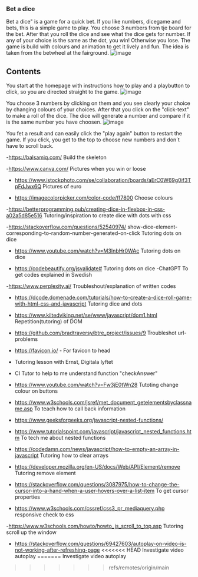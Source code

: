 ### Bet a dice

Bet a dice" is a game for a quick bet.
If you like numbers, dicegame and bets, this is a simple game to play.
You choose 3 numbers from tje board for the bet. After that you roll the dice and see what the dice gets for number.
If any of your choice is the same as the dot, you win! Otherwise you lose.
The game is build with colours and animation to get it lively and fun.
The idea is taken from the betwheel at the fairground.
![image](https://github.com/Christina5P/Bet-a-dice/assets/160019695/8ced8037-0303-4cc3-a5fb-edce8a9292c5)

## Contents

You start at the homepage with instructions how to play and a playbutton to click, so you are directed straight to the game.
![image](https://github.com/Christina5P/Bet-a-dice/assets/160019695/3ed90702-9f59-408b-bba4-a034d71cf2c9)

You choose 3 numbers by clicking on them and you see clearly your choice by changing colours of your choices.
After that you click on the "click-text" to make a roll of the dice.
The dice will generate a number and compare if it is the same number you have choosen.
![image](https://github.com/Christina5P/Bet-a-dice/assets/160019695/bd969070-13ce-4499-970d-eebea709975d)

You fet a result and can easily click the "play again" button to restart the game.
If you click, you get to the top to choose new numbers and don´t have to scroll back.


-https://balsamiq.com/ 
 Build the skeleton

-https://www.canva.com/
Pictures when you win or loose

- https://www.istockphoto.com/se/collaboration/boards/aErC0W69g0if3TpFdJwx6Q
Pictures of euro

- https://imagecolorpicker.com/color-code/ff7800 
 Choose colours

-https://betterprogramming.pub/creating-dice-in-flexbox-in-css-a02a5d85e516
Tutoring/inspiration to create dice with dots with css

-https://stackoverflow.com/questions/52540974/ show-dice-element-corresponding-to-random-number-generated-on-click
 Tutoring dots on dice

- https://www.youtube.com/watch?v=M3InbHr0WAc
Tutoring dots on dice

- https://codebeautify.org/jsvalidate#
 Tutoring dots on dice
-ChatGPT
To get codes explained in Swedish

-https://www.perplexity.ai/ 
Troubleshout/explanation of written codes

- https://dcode.domenade.com/tutorials/how-to-create-a-dice-roll-game-with-html-css-and-javascript
Tutoring dice and dots

- https://www.kiltedviking.net/se/www/javascript/dom1.html
 Repetition(tutoring) of DOM

- https://github.com/bradtraversy/btre_project/issues/9 
Troubleshot url-problems

- https://favicon.io/ - For favicon to head

- Tutoring lesson with Ernst, Digitala lyftet

- CI Tutor to help to me understand function "checkAnswer"

- https://www.youtube.com/watch?v=Fw3jE0tWn28 
 Tutoting change colour on buttons

 - https://www.w3schools.com/jsref/met_document_getelementsbyclassname.asp
 To teach how to call back information


 - https://www.geeksforgeeks.org/javascript-nested-functions/
 - https://www.tutorialspoint.com/javascript/javascript_nested_functions.htm 
 To tech me about nested functions

 - https://codedamn.com/news/javascript/how-to-empty-an-array-in-javascript
 Tutoring how to clear arrays

- https://developer.mozilla.org/en-US/docs/Web/API/Element/remove 
Tutoring remove element

- https://stackoverflow.com/questions/3087975/how-to-change-the-cursor-into-a-hand-when-a-user-hovers-over-a-list-item
To get cursor properties

- https://www.w3schools.com/cssref/css3_pr_mediaquery.php
responsive check to css

-https://www.w3schools.com/howto/howto_js_scroll_to_top.asp
Tutoring scroll up the window

- https://stackoverflow.com/questions/69427603/autoplay-on-video-is-not-working-after-refreshing-page
<<<<<<< HEAD
Investigate video autoplay
=======
Investigate video autoplay
>>>>>>> refs/remotes/origin/main
